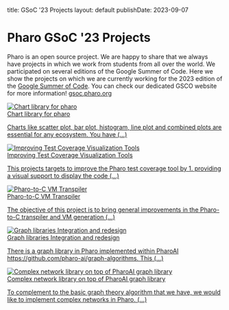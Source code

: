 title: GSoC '23 Projects
layout: default
publishDate: 2023-09-07

# Pharo GSoC '23 Projects

Pharo is an open source project. We are happy to share that we always have projects in which we work from students from all over the world. We participated on several editions of the Google Summer of Code. Here we show the projects on which we are currently working for the 2023 edition of the [Google Summer of Code](https://summerofcode.withgoogle.com/). 
You can check our dedicated GSCO website for more information! [gsoc.pharo.org](https://gsoc.pharo.org)

<div class="ideasGrid">
						<a href="chart-library" id="Chart_library_for_pharo" class="ideaCard"><div class="header"><div class="projectLogo"><img src="https://raw.githubusercontent.com/pharo-project/pharo-gsoc//master/data/img/milton-chart.png" alt="Chart library for pharo" class="projectLogo"></div><div class="projectName">Chart library for pharo</div></div><p class="projectDescription">Charts like scatter plot, bar plot, histogram, line plot and combined plots are essential for any ecosystem. You have (...)</p></a>
						<a href="test-coverage-visualization" id="Improving_Test_Coverage_Visualization_Tools" class="ideaCard"><div class="header"><div class="projectLogo"><img src="https://raw.githubusercontent.com/pharo-project/pharo-gsoc//master/data/img/juanpablo-coverage.png" alt="Improving Test Coverage Visualization Tools" class="projectLogo"></div><div class="projectName">Improving Test Coverage Visualization Tools</div></div><p class="projectDescription">This projects targets to improve the Pharo test coverage tool by 1. providing a visual support to display the code (...)</p></a>
						<a href="slang-vm-transpiler" id="Pharo_to_C_VM_Transpiler" class="ideaCard"><div class="header"><div class="projectLogo"><img src="https://raw.githubusercontent.com/pharo-project/pharo-gsoc//master/data/img/guille-slang.png" alt="Pharo-to-C VM Transpiler" class="projectLogo"></div><div class="projectName">Pharo-to-C VM Transpiler</div></div><p class="projectDescription">The objective of this project is to bring general improvements in the Pharo-to-C transpiler and VM generation (...)</p></a>
						<a href="graph-libraries-integration" id="Graph_libraries_Integration_and_redesign" class="ideaCard"><div class="header"><div class="projectLogo"><img src="https://raw.githubusercontent.com/pharo-project/pharo-gsoc//master/data/img/paris-graph.png" alt="Graph libraries Integration and redesign" class="projectLogo"></div><div class="projectName">Graph libraries Integration and redesign</div></div><p class="projectDescription">There is a graph library in Pharo implemented within PharoAI https://github.com/pharo-ai/graph-algorithms. This (...)</p></a>
						
</div>
<div class="ideasGrid">
<a href="complex-network-library" id="Complex_network_library_on_top_of__PharoAI_graph_library" class="ideaCard"><div class="header"><div class="projectLogo"><img src="https://raw.githubusercontent.com/pharo-project/pharo-gsoc//master/data/img/neuralnetwork.jpg" alt="Complex network library on top of  PharoAI graph library" class="projectLogo"></div><div class="projectName">Complex network library on top of  PharoAI graph library</div></div><p class="projectDescription">To complement to the basic graph theory algorithm that we have, we would like to implement complex networks in Pharo. (...)</p></a>
</div>

